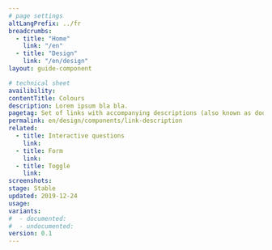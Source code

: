 ```yaml
---
# page settings
altLangPrefix: ../fr
breadcrumbs:
  - title: "Home"
    link: "/en"
  - title: "Design"
    link: "/en/design"
layout: guide-component

# technical sheet
availibility:
contentTitle: Colours
description: Lorem ipsum bla bla.
pagetag: Set of links with accompanying descriptions (also known as doormats).
permalink: en/design/components/link-description
related:
  - title: Interactive questions
    link:
  - title: Form
    link:
  - title: Toggle
    link:
screenshots:
stage: Stable
updated: 2019-12-24
usage:
variants:
#  - documented:
#  - undocumented:
version: 0.1
---
```

<!-- Content -->
